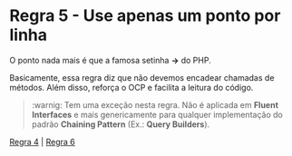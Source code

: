 # Regra 5 - Use apenas um ponto por linha

O ponto nada mais é que a famosa setinha **->** do PHP.

Basicamente, essa regra diz que não devemos encadear chamadas de métodos. Além disso, reforça o OCP e facilita a leitura do código.

> :warnig: Tem uma exceção nesta regra. Não é aplicada em **Fluent Interfaces** e mais genericamente para qualquer implementação do padrão **Chaining Pattern** (Ex.: **Query Builders**).

[Regra 4](/manifest/roles/role-04.md) | [Regra 6](/manifest/roles/role-06.md)